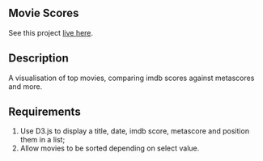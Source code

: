 ## Movie Scores

See this project [live here](https://mo-movie-scores.netlify.app/).


## Description

A visualisation of top movies, comparing imdb scores against metascores and more.


## Requirements

1. Use D3.js to display a title, date, imdb score, metascore and position them in a list;
2. Allow movies to be sorted depending on select value.
